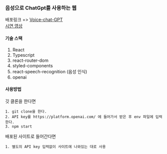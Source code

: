 ### 음성으로 ChatGpt를 사용하는 웹

배포링크 => [Voice-chat-GPT](https://voice-chat-gpt-47lq.vercel.app/)
<br/>[시연 영상](https://www.youtube.com/watch?v=RTvRZ5OCWLM)

#### 기술 스택

1. React
2. Typescript
3. react-router-dom
4. styled-components
5. react-speech-recognition (음성 인식)
6. openai

#### 사용방법

깃 클론을 한다면

```
1. git clone을 한다.
2. API key를 https://platform.openai.com/ 에 들어가서 받은 후 env 파일에 입력한다.
3. npm start
```

배포된 사이트로 들어간다면

```
1. 별도의 API key 입력없이 사이트에 나와있는 대로 사용
```
